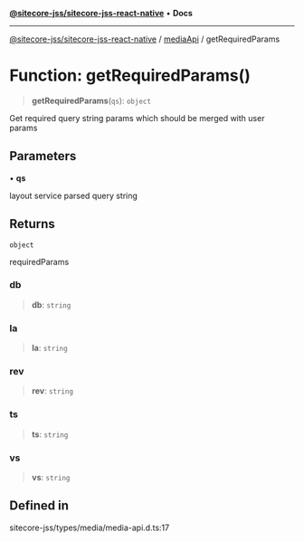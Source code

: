 [**@sitecore-jss/sitecore-jss-react-native**](../../../README.md) • **Docs**

***

[@sitecore-jss/sitecore-jss-react-native](../../../README.md) / [mediaApi](../README.md) / getRequiredParams

# Function: getRequiredParams()

> **getRequiredParams**(`qs`): `object`

Get required query string params which should be merged with user params

## Parameters

• **qs**

layout service parsed query string

## Returns

`object`

requiredParams

### db

> **db**: `string`

### la

> **la**: `string`

### rev

> **rev**: `string`

### ts

> **ts**: `string`

### vs

> **vs**: `string`

## Defined in

sitecore-jss/types/media/media-api.d.ts:17
